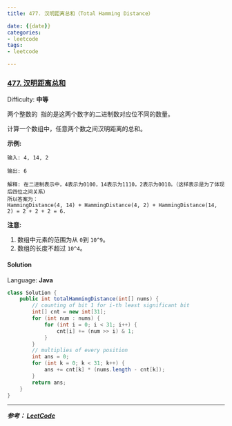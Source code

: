 ```yaml
---
title: 477. 汉明距离总和（Total Hamming Distance）

date: {{date}}
categories:
- leetcode
tags:
- leetcode

---
```

### [477\. 汉明距离总和](https://leetcode-cn.com/problems/total-hamming-distance/)

Difficulty: **中等**


两个整数的  指的是这两个数字的二进制数对应位不同的数量。

计算一个数组中，任意两个数之间汉明距离的总和。

**示例:**

```
输入: 4, 14, 2

输出: 6

解释: 在二进制表示中，4表示为0100，14表示为1110，2表示为0010。（这样表示是为了体现后四位之间关系）
所以答案为：
HammingDistance(4, 14) + HammingDistance(4, 2) + HammingDistance(14, 2) = 2 + 2 + 2 = 6.
```

**注意:**

1.  数组中元素的范围为从 `0`到 `10^9`。
2.  数组的长度不超过 `10^4`。


#### Solution

Language: **Java**

```java
class Solution {
    public int totalHammingDistance(int[] nums) {
        // counting of bit 1 for i-th least significant bit
        int[] cnt = new int[31];
        for (int num : nums) {
            for (int i = 0; i < 31; i++) {
                cnt[i] += (num >> i) & 1;
            }
        }
        // multiplies of every position
        int ans = 0;
        for (int k = 0; k < 31; k++) {
            ans += cnt[k] * (nums.length - cnt[k]);
        }
        return ans;
    }
}
```


---
***参考：
[LeetCode](https://leetcode-cn.com/problems/total-hamming-distance/)***
